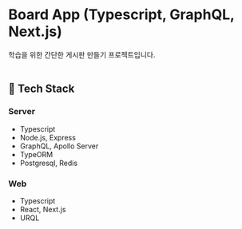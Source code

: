 # Board App (Typescript, GraphQL, Next.js)

학습을 위한 간단한 게시판 만들기 프로젝트입니다. <br/><br/>

## 🔧 Tech Stack

### Server

- Typescript
- Node.js, Express
- GraphQL, Apollo Server
- TypeORM
- Postgresql, Redis

### Web

- Typescript
- React, Next.js
- URQL
